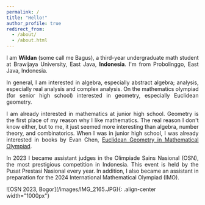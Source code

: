 ```yaml
---
permalink: /
title: "Hello!"
author_profile: true
redirect_from: 
  - /about/
  - /about.html
---
```

<p align="justify"> I am <b>Wildan</b> (some call me Bagus), a third-year undergraduate math student at Brawijaya University, East Java, <b>Indonesia</b>. I'm from Probolinggo, East Java, Indonesia.</p>

<p align="justify"> In general, I am interested in algebra, especially abstract algebra; analysis, especially real analysis and complex analysis. On the mathematics olympiad (for senior high school) interested in geometry, especially Euclidean geometry. </p>

<p align="justify"> I am already interested in mathematics at junior high school. Geometry is the first place of my reason why I like mathematics. The real reason I don't know either, but to me, it just seemed more interesting than algebra, number theory, and combinatorics. When I was in junior high school, I was already interested in books by Evan Chen,  <a href = "https://www.amazon.com/Euclidean-Geometry-Mathematical-Olympiads-Problem/dp/0883858398">Euclidean Geometry in Mathematical Olympiad</a>. </p>

<p align="justify"> In 2023 I became assistant judges in the Olimpiade Sains Nasional (OSN), the most prestigious competition in Indonesia. This event is held by the Pusat Prestasi Nasional every year. In addition, I also became an assistant in preparation for the 2024 International Mathematical Olympiad (IMO). </p>
![OSN 2023, Bogor](/images/IMG_2165.JPG){: .align-center width="1000px"}


